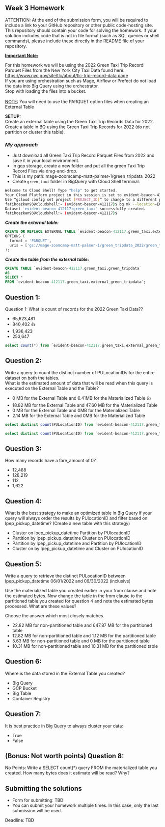 ## Week 3 Homework
ATTENTION: At the end of the submission form, you will be required to include a link to your GitHub repository or other public code-hosting site. This repository should contain your code for solving the homework. If your solution includes code that is not in file format (such as SQL queries or shell commands), please include these directly in the README file of your repository.

<b><u>Important Note:</b></u> <p> For this homework we will be using the 2022 Green Taxi Trip Record Parquet Files from the New York
City Taxi Data found here: </br> https://www.nyc.gov/site/tlc/about/tlc-trip-record-data.page </br>
If you are using orchestration such as Mage, Airflow or Prefect do not load the data into Big Query using the orchestrator.</br> 
Stop with loading the files into a bucket. </br></br>
<u>NOTE:</u> You will need to use the PARQUET option files when creating an External Table</br>

<b>SETUP:</b></br>
Create an external table using the Green Taxi Trip Records Data for 2022. </br>
Create a table in BQ using the Green Taxi Trip Records for 2022 (do not partition or cluster this table). </br>
</p>

### ***My approach***
- Just download all Green Taxi Trip Record Parquet Files from 2022 and save it in your local environment.
- In gcp storage, create a new folder and put all the green Taxi Trip Record Files via drag-and-drop.
- This is my path: mage-zoomcamp-matt-palmer-1/green_tripdata_2022
- Create `green_taxi` folder in BigQuery with Cloud Shell terminal:
```bash
Welcome to Cloud Shell! Type "help" to get started.
Your Cloud Platform project in this session is set to evident-beacon-412117.
Use “gcloud config set project [PROJECT_ID]” to change to a different project.
fatihoezkan93@cloudshell:~ (evident-beacon-412117)$ bq mk --location=EU evident-beacon-412117:green_taxi
Dataset 'evident-beacon-412117:green_taxi' successfully created.
fatihoezkan93@cloudshell:~ (evident-beacon-412117)$
```
***Create the external table:***

```sql
CREATE OR REPLACE EXTERNAL TABLE `evident-beacon-412117.green_taxi.external_green_tripdata`
OPTIONS (
  format = 'PARQUET',
  uris = ['gs://mage-zoomcamp-matt-palmer-1/green_tripdata_2022/green_tripdata_2022-*.parquet']
);
```
***Create the table from the external table:***
```sql
CREATE TABLE `evident-beacon-412117.green_taxi.green_tripdata`
AS
SELECT *
FROM `evident-beacon-412117.green_taxi.external_green_tripdata`;
```


## Question 1:
Question 1: What is count of records for the 2022 Green Taxi Data??
- 65,623,481
- 840,402 👍
- 1,936,423
- 253,647

```sql
select count(*) from `evident-beacon-412117.green_taxi.external_green_tripdata`
```

## Question 2:
Write a query to count the distinct number of PULocationIDs for the entire dataset on both the tables.</br> 
What is the estimated amount of data that will be read when this query is executed on the External Table and the Table?

- 0 MB for the External Table and 6.41MB for the Materialized Table 👍
- 18.82 MB for the External Table and 47.60 MB for the Materialized Table
- 0 MB for the External Table and 0MB for the Materialized Table
- 2.14 MB for the External Table and 0MB for the Materialized Table

```sql
select distinct count(PULocationID) from `evident-beacon-412117.green_taxi.external_green_tripdata`;
```
```sql
select distinct count(PULocationID) from `evident-beacon-412117.green_taxi.green_tripdata`;
```



## Question 3:
How many records have a fare_amount of 0?
- 12,488
- 128,219
- 112
- 1,622

## Question 4:
What is the best strategy to make an optimized table in Big Query if your query will always order the results by PUlocationID and filter based on lpep_pickup_datetime? (Create a new table with this strategy)
- Cluster on lpep_pickup_datetime Partition by PUlocationID
- Partition by lpep_pickup_datetime  Cluster on PUlocationID
- Partition by lpep_pickup_datetime and Partition by PUlocationID
- Cluster on by lpep_pickup_datetime and Cluster on PUlocationID

## Question 5:
Write a query to retrieve the distinct PULocationID between lpep_pickup_datetime
06/01/2022 and 06/30/2022 (inclusive)</br>

Use the materialized table you created earlier in your from clause and note the estimated bytes. Now change the table in the from clause to the partitioned table you created for question 4 and note the estimated bytes processed. What are these values? </br>

Choose the answer which most closely matches.</br> 

- 22.82 MB for non-partitioned table and 647.87 MB for the partitioned table
- 12.82 MB for non-partitioned table and 1.12 MB for the partitioned table
- 5.63 MB for non-partitioned table and 0 MB for the partitioned table
- 10.31 MB for non-partitioned table and 10.31 MB for the partitioned table


## Question 6: 
Where is the data stored in the External Table you created?

- Big Query
- GCP Bucket
- Big Table
- Container Registry


## Question 7:
It is best practice in Big Query to always cluster your data:
- True
- False


## (Bonus: Not worth points) Question 8:
No Points: Write a SELECT count(*) query FROM the materialized table you created. How many bytes does it estimate will be read? Why?

 
## Submitting the solutions

* Form for submitting: TBD
* You can submit your homework multiple times. In this case, only the last submission will be used. 

Deadline: TBD



